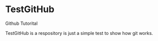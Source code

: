# TestGitHub
Github Tutorital

TestGitHub is a respository is just a simple test to show how git works.
